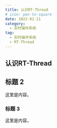```yaml
---
title: 认识RT-Thread
# icon: pen-to-square
date: 2022-01-11
category:
  - 实时操作系统
tag:
  - 实时操作系统
  - RT-Thread
---
```


## 认识RT-Thread

## 标题 2

这里是内容。

### 标题 3

这里是内容。
